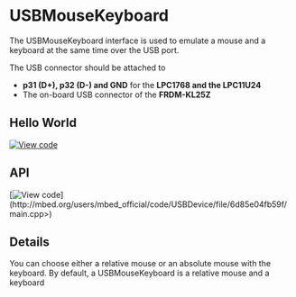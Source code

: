 # USBMouseKeyboard

The USBMouseKeyboard interface is used to emulate a mouse and a keyboard at the same time over the USB port.

The USB connector should be attached to 

* **p31 (D+), p32 (D-) and GND** for the **LPC1768 and the LPC11U24**
* The on-board USB connector of the **FRDM-KL25Z**

## Hello World

[![View code](https://www.mbed.com/embed/?url=https://developer.mbed.org/users/samux/code/USBMouseKeyboard_HelloWorld/)](https://developer.mbed.org/users/samux/code/USBMouseKeyboard_HelloWorld/file/tip/main.cpp) 

## API

[![View code](https://www.mbed.com/embed/?url=<http://mbed.org/users/mbed_official/code/USBDevice/)](http://mbed.org/users/mbed_official/code/USBDevice/file/6d85e04fb59f/main.cpp>) 

## Details

You can choose either a relative mouse or an absolute mouse with the keyboard. By default, a USBMouseKeyboard is a relative mouse and a keyboard

